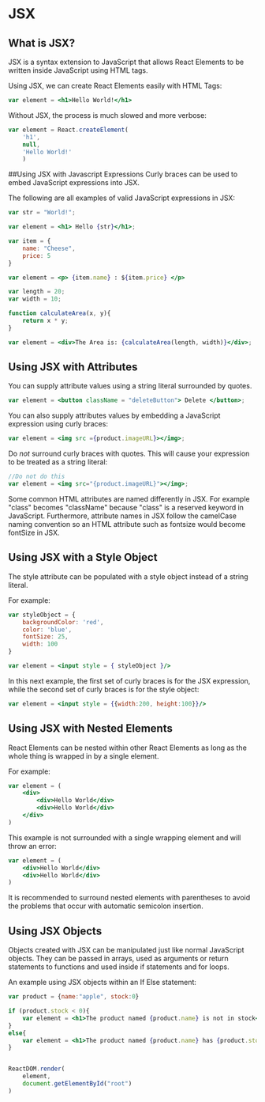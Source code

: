 # JSX

## What is JSX?

JSX is a syntax extension to JavaScript that allows React Elements to be written inside JavaScript using HTML tags.

Using JSX, we can create React Elements easily with HTML Tags:
```jsx
var element = <h1>Hello World!</h1>
```
Without JSX, the process is much slowed and more verbose:
```javascript
var element = React.createElement(
    'h1',
    null,
    'Hello World!'
    )
```

##Using JSX with Javascript Expressions
Curly braces can be used to embed JavaScript expressions into JSX.

The following are all examples of valid JavaScript expressions in JSX:
```jsx
var str = "World!";

var element = <h1> Hello {str}</h1>;
```
```jsx
var item = {
    name: "Cheese",
    price: 5
}

var element = <p> {item.name} : ${item.price} </p>
```
```jsx
var length = 20;
var width = 10;

function calculateArea(x, y){
    return x * y;
}

var element = <div>The Area is: {calculateArea(length, width)}</div>;
```

## Using JSX with Attributes
You can supply attribute values using a string literal surrounded by quotes.
```jsx
var element = <button className = "deleteButton"> Delete </button>;
```
You can also supply attributes values by embedding a JavaScript expression using curly braces:
```jsx
var element = <img src ={product.imageURL}></img>;
```

Do *not* surround curly braces with quotes. This will cause your expression to be treated as a string literal:
```jsx
//Do not do this
var element = <img src="{product.imageURL}"></img>;
```

Some common HTML attributes are named differently in JSX. For example "class" becomes "className" because "class" is a reserved keyword in JavaScript. Furthermore, attribute names in JSX follow the camelCase naming convention so an HTML attribute such as fontsize would become fontSize in JSX.

## Using JSX with a Style Object
The style attribute can be populated with a style object instead of a string literal.

For example:
```jsx
var styleObject = {
    backgroundColor: 'red',
    color: 'blue',
    fontSize: 25,
    width: 100
}

var element = <input style = { styleObject }/>
```
In this next example, the first set of curly braces is for the JSX expression, while the second set of curly braces is for the style object:
```jsx
var element = <input style = {{width:200, height:100}}/>
```

## Using JSX with Nested Elements

React Elements can be nested within other React Elements as long as the whole thing is wrapped in by a single element.

For example:
```jsx
var element = (
    <div>
        <div>Hello World</div>
        <div>Hello World</div>
    </div>
)
```

This example is not surrounded with a single wrapping element and will throw an error:
```jsx
var element = (
    <div>Hello World</div>
    <div>Hello World</div>
)
```

It is recommended to surround nested elements with parentheses to avoid the problems that occur with automatic semicolon insertion.

## Using JSX Objects
Objects created with JSX can be manipulated just like normal JavaScript objects. They can be passed in arrays, used as arguments or return statements to functions and used inside if statements and for loops.

An example using JSX objects within an If Else statement:
```jsx
var product = {name:"apple", stock:0}

if (product.stock < 0){
    var element = <h1>The product named {product.name} is not in stock</h1>
}
else{
    var element = <h1>The product named {product.name} has {product.stock} units in stock </h1>
}


ReactDOM.render(
    element,
    document.getElementById("root")
)
```
